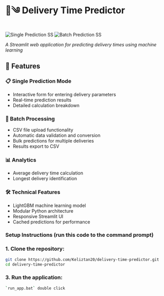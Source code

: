 # 🚚༄ Delivery Time Predictor

![Single Prediction SS](https://github.com/user-attachments/assets/75938302-0e16-43fe-a045-ec325c30a8fa) ![Batch Prediction SS](https://github.com/user-attachments/assets/a9985361-58c6-4406-94a2-d8d62613fe09)



*A Streamlit web application for predicting delivery times using machine learning*

## 🌟 Features

### 📋 Single Prediction Mode
- Interactive form for entering delivery parameters
- Real-time prediction results
- Detailed calculation breakdown

### 📁 Batch Processing
- CSV file upload functionality
- Automatic data validation and conversion
- Bulk predictions for multiple deliveries
- Results export to CSV

### 📊 Analytics
- Average delivery time calculation
- Longest delivery identification

### 🛠️ Technical Features
- LightGBM machine learning model
- Modular Python architecture
- Responsive Streamlit UI
- Cached predictions for performance

### Setup Instructions (run this code to the command prompt)

### 1. Clone the repository:

```bash
git clone https://github.com/Keliztan20/delivery-time-predictor.git
cd delivery-time-predictor
```
### 3. Run the application:

```bash
`run_app.bat` double click
```

